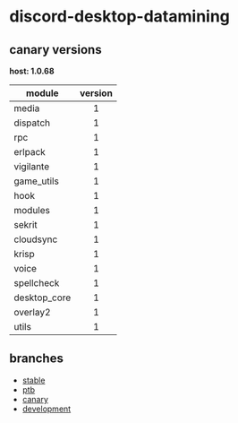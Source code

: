 # discord-desktop-datamining

## canary versions

**host: 1.0.68**

| module | version |
| ------ | :-----: |
| media | 1 |
| dispatch | 1 |
| rpc | 1 |
| erlpack | 1 |
| vigilante | 1 |
| game_utils | 1 |
| hook | 1 |
| modules | 1 |
| sekrit | 1 |
| cloudsync | 1 |
| krisp | 1 |
| voice | 1 |
| spellcheck | 1 |
| desktop_core | 1 |
| overlay2 | 1 |
| utils | 1 |

## branches

- [stable](https://github.com/OpenAsar/discord-desktop-datamining/tree/stable)
- [ptb](https://github.com/OpenAsar/discord-desktop-datamining/tree/ptb)
- [canary](https://github.com/OpenAsar/discord-desktop-datamining/tree/canary)
- [development](https://github.com/OpenAsar/discord-desktop-datamining/tree/development)